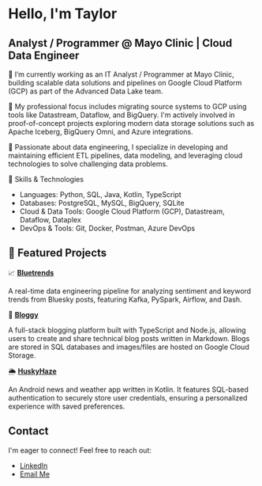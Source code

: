# Hello, I'm Taylor

## Analyst / Programmer @ Mayo Clinic | Cloud Data Engineer


🚀 I’m currently working as an IT Analyst / Programmer at Mayo Clinic, building scalable data solutions and pipelines on Google Cloud Platform (GCP) as part of the Advanced Data Lake team.

🎯 My professional focus includes migrating source systems to GCP using tools like Datastream, Dataflow, and BigQuery. I'm actively involved in proof-of-concept projects exploring modern data storage solutions such as Apache Iceberg, BigQuery Omni, and Azure integrations.

💾 Passionate about data engineering, I specialize in developing and maintaining efficient ETL pipelines, data modeling, and leveraging cloud technologies to solve challenging data problems.

🔧 Skills & Technologies

- Languages: Python, SQL, Java, Kotlin, TypeScript
- Databases: PostgreSQL, MySQL, BigQuery, SQLite
- Cloud & Data Tools: Google Cloud Platform (GCP), Datastream, Dataflow, Dataplex
- DevOps & Tools: Git, Docker, Postman, Azure DevOps

## 📌 Featured Projects

📈 **[Bluetrends](https://github.com/TaylorMerwin/Bluetrends)**

A real-time data engineering pipeline for analyzing sentiment and keyword trends from Bluesky posts, featuring Kafka, PySpark, Airflow, and Dash.

📝 **[Bloggy](https://github.com/TaylorMerwin/bloggy)**

A full-stack blogging platform built with TypeScript and Node.js, allowing users to create and share technical blog posts written in Markdown. Blogs are stored in SQL databases and images/files are hosted on Google Cloud Storage.

🌦 **[HuskyHaze](https://github.com/TaylorMerwin/HuskyHaze)**

An Android news and weather app written in Kotlin. It features SQL-based authentication to securely store user credentials, ensuring a personalized experience with saved preferences.

## Contact

  I'm eager to connect! Feel free to reach out:
  *  [LinkedIn](https://www.linkedin.com/in/taylorrmerwin/)
  *  [Email Me](mailto:taylor.merwin@gmail.com)

